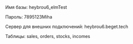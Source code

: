 Имя базы: heybrou6_elmTest

Пароль: 7895123Miha

Сервер для внешних подключений: heybrou6.beget.tech

Таблицы: sales, orders, stocks, incomes
